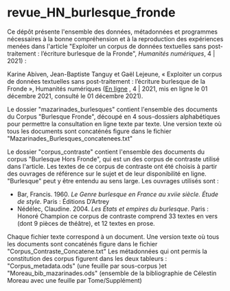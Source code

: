 # revue_HN_burlesque_fronde

Ce dépôt présente l'ensemble des données, métadonnées et programmes nécessaires à la bonne compréhension et à la reproduction des expériences menées dans l'article "Exploiter un corpus de données textuelles sans post-traitement : l’écriture burlesque de la Fronde", _Humanités numériques_, 4 | 2021) :

Karine Abiven, Jean-Baptiste Tanguy et Gaël Lejeune, « Exploiter un corpus de données textuelles sans post-traitement : l’écriture burlesque de la Fronde », Humanités numériques ([En ligne](http://journals.openedition.org/revuehn/2355) , 4 | 2021, mis en ligne le 01 décembre 2021, consulté le 01 décembre 2021).

Le dossier "mazarinades_burlesques" contient l'ensemble des documents du Corpus "Burlesque Fronde", découpé en 4 sous-dossiers alphabétiques pour permettre la consultation en ligne texte par texte. Une version texte où tous les documents sont concaténés figure dans le fichier "Mazarinades_Burlesques_concatenees.txt"

Le dossier "corpus_contraste" contient l'ensemble des documents du corpus "Burlesque Hors Fronde", qui est un des corpus de contraste utilisé dans l'article. Les textes de ce corpus de contraste ont été choisis à partir des ouvrages de référence sur le sujet et de leur disponibilité en ligne. "Burlesque" peut y être entendu au sens large. Les ouvrages utilisés sont :
 - Bar, Francis. 1960. _Le Genre burlesque en France au xviie siècle. Étude de style_. Paris : Éditions D’Artrey
 - Nédélec, Claudine. 2004. _Les États et empires du burlesque_. Paris : Honoré Champion
ce corpus de contraste comprend 33 textes en vers (dont 9 pièces de théâtre), et 12 textes en prose.

Chaque fichier texte correspond à un document. Une version texte où  tous les documents sont concaténés figure dans le fichier "Corpus_Contraste_Concatene.txt"
Les métadonnées qui ont permis la constitution des corpus figurent dans les deux tableurs : "Corpus_metadata.ods" (une feuille par sous-corpus )et "Moreau_bib_mazarinades.ods" (ensemble de la bibliographie de Célestin Moreau avec une feuille par Tome/Supplément)
